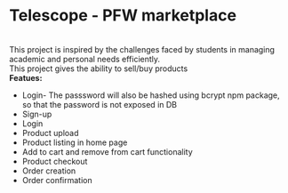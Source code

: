<h1>Telescope - PFW marketplace</h1>
<br/>
This project is inspired by the challenges faced by students in managing academic and personal needs efficiently.
<br/>
This project gives the ability to sell/buy products
<br/>
<b>Featues:</b>
<ul>
<li>Login- The passsword will also be hashed using bcrypt npm package, so that the password is not exposed in DB</li>
<li>Sign-up</li>
<li>Login</li>
<li>Product upload</li>
<li>Product listing in home page</li>
<li>Add to cart and remove from cart functionality</li>
<li>Product checkout</li>
<li>Order creation</li>
<li>Order confirmation</li>
</ul>
